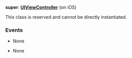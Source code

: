 **super**: **[UIViewController](UIViewController.md)** (on iOS)

This class is reserved and cannot be directly instantiated.



### Events

* None

* None

